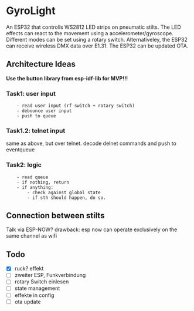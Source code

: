 # GyroLight

An ESP32 that controlls WS2812 LED strips on pneumatic stilts. The LED effects can react to the movement using a accelerometer/gyroscope. Different modes can be set using a rotary switch. Alternativeley, the ESP32 can receive wireless DMX data over E1.31. The ESP32 can be updated OTA. 


## Architecture Ideas

__Use the button library from esp-idf-lib for MVP!!!__

### Task1: user input
``` 
    - read user input (rf switch + rotary switch)
    - debounce user input
    - push to queue
```

### Task1.2: telnet input
same as above, but over telnet. decode delnet commands and push to eventqueue

### Task2: logic 
```
    - read queue
    - if nothing, return
    - if anything:
        - check against global state
        - if sth should happen, do so.
```

## Connection between stilts

Talk via ESP-NOW? drawback: esp now can operate exclusively on the same channel as wifi


## Todo
- [x] ruck? effekt
- [ ] zweiter ESP, Funkverbindung
- [ ] rotary Switch einlesen
- [ ] state management
- [ ] effekte in config
- [ ] ota update
